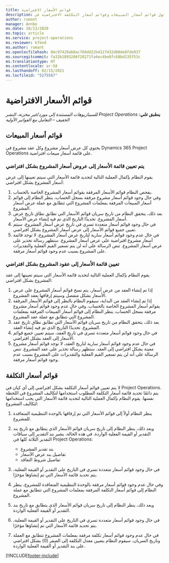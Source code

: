```yaml
---
title: قوائم الأسعار الافتراضية
description: يوفر هذا الموضوع معلومات حول قوائم أسعار المبيعات وقوائم أسعار التكلفة الافتراضية في Project Operations.
author: rumant
manager: Annbe
ms.date: 10/13/2020
ms.topic: article
ms.service: project-operations
ms.reviewer: kfend
ms.author: rumant
ms.openlocfilehash: 04c97429ab8ac769dd22b4127432d80de8fde937
ms.sourcegitcommit: fa32b1893286f20271fa4ec4be8fc68bd135f53c
ms.translationtype: HT
ms.contentlocale: ar-SA
ms.lasthandoff: 02/15/2021
ms.locfileid: "5275567"
---
```

# <a name="default-price-lists"></a>قوائم الأسعار الافتراضية

_**ينطبق علي:** ‏‫Project Operations للسيناريوهات المستندة إلى مورد/غير مخزنة‬، ‏‫النشر الخفيف – التعامل مع الفواتير الأولية‬_

## <a name="sales-price-lists"></a>قوائم أسعار المبيعات

يحتوي كل عرض أسعار مشروع وكل عقد مشروع في Dynamics 365 Project Operations على قائمة أسعار مبيعات افتراضية. 

### <a name="price-list-default-on-project-quotes"></a>يتم تعيين قائمة الأسعار إلى عروض أسعار المشروع بشكل افتراضي
يقوم النظام بإكمال العملية التالية لتحديد قائمة الأسعار التي سيتم تعيينها إلى عرض أسعار المشروع بشكل افتراضي:

1. يفحص النظام قوائم الأسعار المرفقة بقوائم أسعار المشروع الخاصة بالحساب. 
2. وفي حال وجود قوائم أسعار مشروع مرفقة بسجل الحساب، ينظر النظام إلى قوائم أسعار المبيعات المرفقة بمعلمات المشروع التي تتطابق مع عملة عرض أسعار المشروع.
3. بعد ذلك، يتحقق النظام من تاريخ سريان قوائم الأسعار التي تطابق نطاق تاريخ عرض أسعار المشروع. تحديدًا التاريخ الذي تم فيه إنشاء عرض الأسعار.
4. في حال وجود قوائم أسعار متعددة تسري في تاريخ عرض أسعار المشروع، سيتم تعيين جميع قوائم الأسعار إلى عرض أسعار المشروع بشكل افتراضي.
5. في حال عدم وجود قوائم أسعار سارية لتاريخ عرض أسعار المشروع، لا توجد قائمة أسعار مشروع افتراضية على عرض أسعار المشروع. ستظهر رسالة تحذير على عرض أسعار المشروع. تنص الرسالة على أنه لن يتم تسعير القيم الفعلية والتقديرات على المشروع بسبب عدم وجود قوائم أسعار مرفقة.

### <a name="price-list-default-on-project-contracts"></a>تعيين قائمة الأسعار إلى عقود المشروع بشكل افتراضي 
يقوم النظام بإكمال العملية التالية لتحديد قائمة الأسعار التي سيتم تعيينها إلى عقد المشروع بشكل افتراضي:

1. إذا تم إنشاء العقد من عرض أسعار، يتم نسخ قوائم أسعار المشروع على عرض الأسعار بشكل منفصل وسيتم إرفاقها بعقد المشروع.
2. إذا تم إنشاء العقد من البداية، سيقوم النظام بالنظر إلى قوائم الأسعار المرفقة بقوائم أسعار المشروع الخاصة بالحساب. وفي حال عدم وجود قوائم أسعار مشروع مرفقة بسجل الحساب، ينظر النظام إلى قوائم أسعار المبيعات المرفقة بمعلمات المشروع التي تتطابق مع عملة عقد المشروع.
4. بعد ذلك، يتحقق النظام من تاريخ سريان قوائم الأسعار التي تطابق نطاق تاريخ عقد المشروع. تحديدًا التاريخ الذي تم فيه إنشاء العقد.
5. في حال وجود قوائم أسعار متعددة تسري في تاريخ العقد، سيتم تعيين جميع قوائم الأسعار إلى العقد بشكل افتراضي.
6. في حال عدم وجود قوائم أسعار سارية لتاريخ العقد، لا توجد قوائم أسعار مشروع معينة بشكل افتراضي إلى العقد. ستظهر رسالة تحذير على عقد المشروع. تنص الرسالة على أنه لن يتم تسعير القيم الفعلية والتقديرات على المشروع بسبب عدم وجود قوائم أسعار مرفقة.

## <a name="cost-price-lists"></a>قوائم أسعار التكلفة

لا يتم تعيين قوائم أسعار التكلفة بشكل افتراضي إلى أي كيان في Project Operations. يتم دائمًا تحديد قائمة أسعار التكلفة المطلوب استخدامها لتكاليف المشروع في اللحظة نفسها. يقوم النظام بإكمال العملية التالية لتحديد قائمة الأسعار التي يجب استخدامها لتكاليف المشروع:

1. ينظر النظام أولاً إلى قوائم الأسعار التي تم إرفاقها بالوحدة التنظيمية المتعاقدة للمشروع.
2. وبعد ذلك، ينظر النظام إلى تاريخ سريان قوائم الأسعار الذي يتطابق مع تاريخ بند التقدير أو القيمة الفعلية الواردة. في هذه الحالة، يشير *بند التقدير* إلى سياقات التقدير الثلاثة كلها في Project Operations:

    - بند تقدير المشروع
    - تفاصيل بند عرض الأسعار‬
    - تفاصيل شروط التعاقد
  
3. في حال وجود قوائم أسعار متعددة تسري في التاريخ على التقدير أو القيمة الفعلية، يتم تحديد قائمة الأسعار التي تم إنشاؤها مؤخرًا.
4. وفي حال عدم وجود قوائم أسعار مرفقة بالوحدة التنظيمية المتعاقدة للمشروع، ينظر النظام إلى قوائم أسعار التكلفة المرفقة بمعلمات المشروع التي تتطابق مع عملة المشروع.
5. وبعد ذلك، ينظر النظام إلى تاريخ سريان قوائم الأسعار الذي يتطابق مع تاريخ بند التقدير أو القيمة الفعلية الواردة. 
6. في حال وجود قوائم أسعار متعددة تسري في التاريخ على التقدير أو القيمة الفعلية، يتم تحديد قائمة الأسعار التي تم إنشاؤها مؤخرًا.
7. في حال عدم وجود قوائم أسعار تكلفة مرفقة بمعلمات المشروع تتطابق مع العملة وتاريخ السريان، سيقوم النظام بتعيين معدل التكلفة إلى الصفر (0) بشكل افتراضي على بند التقدير أو القيمة الفعلية الواردة.


[!INCLUDE[footer-include](../includes/footer-banner.md)]